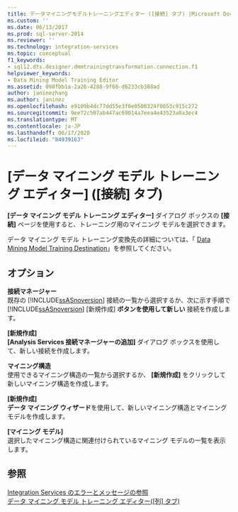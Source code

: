 ```yaml
---
title: データマイニングモデルトレーニングエディター ([接続] タブ) |Microsoft Docs
ms.custom: ''
ms.date: 06/13/2017
ms.prod: sql-server-2014
ms.reviewer: ''
ms.technology: integration-services
ms.topic: conceptual
f1_keywords:
- sql12.dts.designer.dmmtrainingtransformation.connection.f1
helpviewer_keywords:
- Data Mining Model Training Editor
ms.assetid: 098fbb1a-2a26-4288-9f68-d6233cb388ad
author: janinezhang
ms.author: janinez
ms.openlocfilehash: e9109b4dc77dd55e3f0e0500324f0853c915c272
ms.sourcegitcommit: 9ee72c507ab447ac69014a7eea4e43523a0a3ec4
ms.translationtype: MT
ms.contentlocale: ja-JP
ms.lasthandoff: 06/17/2020
ms.locfileid: "84939163"
---
```

# <a name="data-mining-model-training-editor-connection-tab"></a>[データ マイニング モデル トレーニング エディター] ([接続] タブ)
  **[データ マイニング モデル トレーニング エディター]** ダイアログ ボックスの **[接続]** ページを使用すると、トレーニング用のマイニング モデルを選択できます。  
  
 データ マイニング モデル トレーニング変換先の詳細については、「 [Data Mining Model Training Destination](data-flow/data-mining-model-training-destination.md)」を参照してください。  
  
## <a name="options"></a>オプション  
 **接続マネージャー**  
 既存の [!INCLUDE[ssASnoversion](../includes/ssasnoversion-md.md)] 接続の一覧から選択するか、次に示す手順で [!INCLUDE[ssASnoversion](../includes/ssasnoversion-md.md)] [新規作成] **ボタンを使用して新しい** 接続を作成します。  
  
 **[新規作成]**  
 **[Analysis Services 接続マネージャーの追加]** ダイアログ ボックスを使用して、新しい接続を作成します。  
  
 **マイニング構造**  
 使用できるマイニング構造の一覧から選択するか、 **[新規作成]** をクリックして新しいマイニング構造を作成します。  
  
 **[新規作成]**  
 **データ マイニング ウィザード**を使用して、新しいマイニング構造とマイニング モデルを作成します。  
  
 **[マイニング モデル]**  
 選択したマイニング構造に関連付けられているマイニング モデルの一覧を表示します。  
  
## <a name="see-also"></a>参照  
 [Integration Services のエラーとメッセージの参照](../../2014/integration-services/integration-services-error-and-message-reference.md)   
 [データ マイニング モデル トレーニング エディター([列] タブ)](../../2014/integration-services/data-mining-model-training-editor-columns-tab.md)  
  
  
